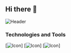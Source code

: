 ## Hi there 👋

![Header](https://github.com/theRealFr13nd/theRealFr13nd/blob/main/static/terminal.gif "Header")


### Technologies and Tools
[![Icon](https://github.com/theRealFr13nd/theRealFr13nd/blob/main/static/python.svg?s=50 "Icon")]
[![Icon](https://github.com/theRealFr13nd/theRealFr13nd/blob/main/static/go.svg?s=50 "Icon")]
[![Icon](https://github.com/theRealFr13nd/theRealFr13nd/blob/main/static/csharp.svg?s=50 "Icon")]

<!--


Here are some ideas to get you started:

- 🔭 I’m currently working on ...
- 🌱 I’m currently learning ...
- 👯 I’m looking to collaborate on ...
- 🤔 I’m looking for help with ...
- 💬 Ask me about ...
- 📫 How to reach me: ...
- 😄 Pronouns: ...
- ⚡ Fun fact: ...
-->
